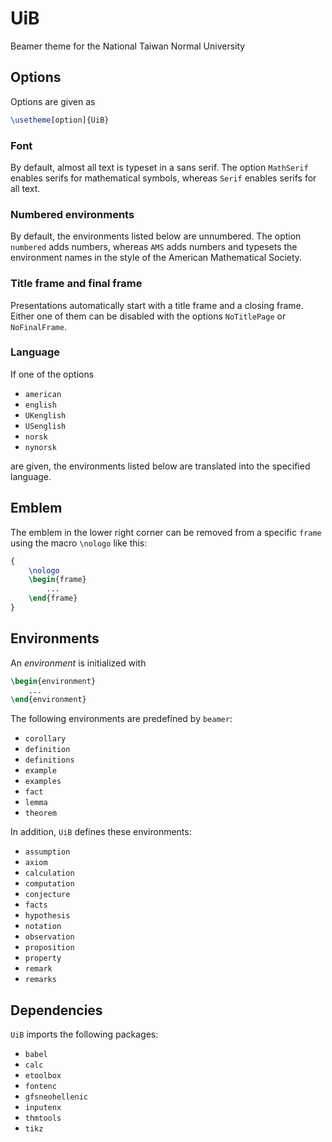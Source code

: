 # UiB
Beamer theme for the National Taiwan Normal University

## Options
Options are given as
```LaTeX
\usetheme[option]{UiB}
```

### Font
By default, almost all text is typeset in a sans serif. The option `MathSerif` enables serifs for mathematical symbols, whereas `Serif` enables serifs for all text.

### Numbered environments
By default, the environments listed below are unnumbered. The option `numbered` adds numbers, whereas `AMS` adds numbers and typesets the environment names in the style of the American Mathematical Society.

### Title frame and final frame
Presentations automatically start with a title frame and a closing frame. Either one of them can be disabled with the options `NoTitlePage` or `NoFinalFrame`.

### Language
If one of the options
* `american`
* `english`
* `UKenglish`
* `USenglish`
* `norsk`
* `nynorsk`

are given, the environments listed below are translated into the specified language.

## Emblem
The emblem in the lower right corner can be removed from a specific `frame` using the macro `\nologo` like this:
```LaTeX
{
    \nologo
    \begin{frame}
        ...
    \end{frame}
}
```

## Environments
An _environment_ is initialized with
```LaTeX
\begin{environment}
    ...
\end{environment}
```
The following environments are predefined by `beamer`:
* `corollary`
* `definition`
* `definitions`
* `example`
* `examples`
* `fact`
* `lemma`
* `theorem`

In addition, `UiB` defines these environments:
* `assumption`
* `axiom`
* `calculation`
* `computation`
* `conjecture`
* `facts`
* `hypothesis`
* `notation`
* `observation`
* `proposition`
* `property`
* `remark`
* `remarks`

## Dependencies
`UiB` imports the following packages:
* `babel`
* `calc`
* `etoolbox`
* `fontenc`
* `gfsneohellenic`
* `inputenx`
* `thmtools`
* `tikz`
